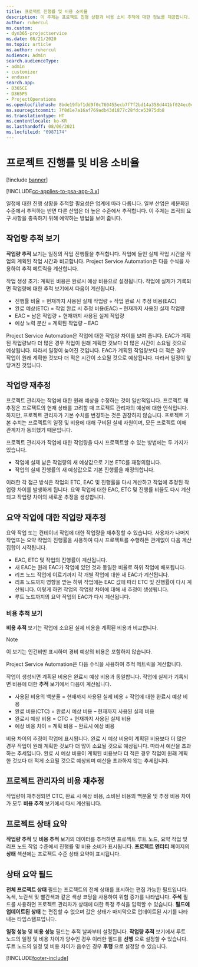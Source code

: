```yaml
---
title: 프로젝트 진행률 및 비용 소비율
description: 이 주제는 프로젝트 진행 상황과 비용 소비 추적에 대한 정보를 제공합니다.
author: ruhercul
ms.custom:
- dyn365-projectservice
ms.date: 08/21/2020
ms.topic: article
ms.author: ruhercul
audience: Admin
search.audienceType:
- admin
- customizer
- enduser
search.app:
- D365CE
- D365PS
- ProjectOperations
ms.openlocfilehash: 8bde19fbf1dd9f0c760455ecb7f7f2bd14a358d441bf024ec0cdefa42866f53e
ms.sourcegitcommit: 7f8d1e7a16af769adb43d1877c28fdce53975db8
ms.translationtype: HT
ms.contentlocale: ko-KR
ms.lasthandoff: 08/06/2021
ms.locfileid: "6987174"
---
```

# <a name="project-progress-and-cost-consumption"></a>프로젝트 진행률 및 비용 소비율

[!include [banner](../includes/psa-now-project-operations.md)]

[!INCLUDE[cc-applies-to-psa-app-3.x](../includes/cc-applies-to-psa-app-3x.md)]

일정에 대한 진행 상황을 추적할 필요성은 업계에 따라 다릅니다. 일부 산업은 세분화된 수준에서 추적하는 반면 다른 산업은 더 높은 수준에서 추적합니다. 이 주제는 조직의 요구 사항을 충족하기 위해 예약하는 방법을 보여 줍니다.

## <a name="effort-tracking-view"></a>작업량 추적 보기

**작업량 추적** 보기는 일정의 작업 진행률을 추적합니다. 작업에 들인 실제 작업 시간을 작업의 계획된 작업 시간과 비교합니다. Project Service Automation은 다음 수식을 사용하여 추적 메트릭을 계산합니다.

작업 생성 초기: 계획된 비용은 완료시 예상 비용으로 설정됩니다. 작업에 실제가 기록되면 작업량에 대한 추적 보기에서 다음이 계산됩니다.

- 진행률 비율 = 현재까지 사용된 실제 작업량 ÷ 작업 완료 시 추정 비용(EAC) 
- 완료 예상(ETC) = 작업 완료 시 추정 비용(EAC) – 현재까지 사용된 실제 작업량 
- EAC = 남은 작업량 + 현재까지 사용된 실제 작업량 
- 예상 노력 분산 = 계획된 작업량 – EAC

Project Service Automation은 작업에 대한 작업량 차이를 보여 줍니다. EAC가 계획된 작업량보다 더 많은 경우 작업이 원래 계획한 것보다 더 많은 시간이 소요될 것으로 예상됩니다. 따라서 일정이 늦어진 것입니다. EAC가 계획된 작업량보다 더 적은 경우 작업이 원래 계획한 것보다 더 적은 시간이 소요될 것으로 예상됩니다. 따라서 일정이 앞당겨진 것입니다.

## <a name="reprojecting-effort"></a>작업량 재추정

프로젝트 관리자는 작업에 대한 원래 예상을 수정하는 것이 일반적입니다. 프로젝트 재추정은 프로젝트의 현재 상태를 고려할 때 프로젝트 관리자의 예상에 대한 인식입니다. 하지만, 프로젝트 관리자가 기본 수치를 변경하는 것은 권장하지 않습니다. 프로젝트 기본 수치는 프로젝트의 일정 및 비용에 대해 구비된 실제 자원이며, 모든 프로젝트 이해 관계자가 동의했기 때문입니다.

프로젝트 관리자가 작업에 대한 작업량을 다시 프로젝트할 수 있는 방법에는 두 가지가 있습니다.

- 작업에 실제 남은 작업량의 새 예상값으로 기본 ETC를 재정의합니다. 
- 작업의 실제 진행률의 새 예상값으로 기본 진행률을 재정의합니다.

이러한 각 접근 방식은 작업의 ETC, EAC 및 진행률을 다시 계산하고 작업에 추정된 작업량 차이를 발생하게 됩니다. 요약 작업에 대한 EAC, ETC 및 진행률 비율도 다시 계산되고 작업량 차이의 새로운 추정을 생성합니다.

## <a name="reprojection-of-effort-on-summary-tasks"></a>요약 작업에 대한 작업량 재추정

요약 작업 또는 컨테이너 작업에 대한 작업량을 재추정할 수 있습니다. 사용자가 나머지 작업또는 요약 작업의 진행률을 사용하여 다시 프로젝트를 수행하든 관계없이 다음 계산 집합이 시작됩니다.

- EAC, ETC 및 작업의 진행률이 계산됩니다.
- 새 EAC는 원래 EAC가 작업에 있던 것과 동일한 비율로 하위 작업에 배포됩니다.
- 리프 노드 작업에 이르기까지 각 개별 작업에 대한 새 EAC가 계산됩니다. 
- 리프 노드까지 영향을 받는 하위 작업에는 EAC 값에 따라 ETC 및 진행률이 다시 계산됩니다. 이렇게 하면 작업의 작업량 차이에 대해 새 추정이 생성됩니다. 
- 루트 노드까지의 요약 작업의 EAC가 다시 계산됩니다.

### <a name="cost-tracking-view"></a>비용 추적 보기 

**비용 추적** 보기는 작업에 소요된 실제 비용을 계획된 비용과 비교합니다. 

> [!NOTE]
> 이 보기는 인건비만 표시하며 경비 예상의 비용은 포함하지 않습니다. 

Project Service Automation은 다음 수식을 사용하여 추적 메트릭을 계산합니다.

작업이 생성되면 계획된 비용은 완료시 예상 비용과 동일합니다. 작업에 실제가 기록되면 비용에 대한 **추적** 보기에서 다음이 계산됩니다.

 - 사용된 비용의 백분율 = 현재까지 사용된 실제 비용 ÷ 작업에 대한 완료시 예상 비용
 - 완료 비용(CTC) = 완료시 예상 비용 – 현재까지 사용된 실제 비용
 - 완료시 예상 비용 = CTC + 현재까지 사용된 실제 비용
 - 예상 비용 차이 = 계획 비용 – 완료시 예상 비용

비용 차이의 추정이 작업에 표시됩니다. 완료 시 예상 비용이 계획된 비용보다 더 많은 경우 작업이 원래 계획한 것보다 더 많이 소요될 것으로 예상됩니다. 따라서 예산을 초과하는 추세입니다. 완료 시 예상 비용이 계획된 비용보다 더 적은 경우 작업이 원래 계획한 것보다 더 적게 소요될 것으로 예상되며 예산을 초과하지 않는 추세입니다.

## <a name="project-managers-reprojection-of-cost"></a>프로젝트 관리자의 비용 재추정

작업량이 재추정되면 CTC, 완료 시 예상 비용, 소비된 비용의 백분율 및 추정 비용 차이가 모두 **비용 추적** 보기에서 다시 계산됩니다.

## <a name="project-status-summary"></a>프로젝트 상태 요약

**작업량 추적** 및 **비용 추적** 보기의 데이터를 추적하면 프로젝트 루트 노드, 요약 작업 및 리프 노드 작업 수준에서 진행률 및 비용 소비가 표시됩니다. **프로젝트 엔터티** 페이지의 **상태** 섹션에는 프로젝트 수준 상태 요약이 표시됩니다.

## <a name="status-summary-fields"></a>상태 요약 필드

**전체 프로젝트 상태** 필드는 프로젝트의 전체 상태를 표시하는 편집 가능한 필드입니다. 녹색, 노란색 및 빨간색과 같은 색상 코딩을 사용하여 위험 증가를 나타냅니다. **주석** 필드를 사용하면 프로젝트 관리자가 상태에 대한 특정 주석을 입력할 수 있습니다. **필드에 업데이트된 상태** 는 편집할 수 없으며 값은 상태가 마지막으로 업데이트된 시기를 나타내는 타임스탬프입니다.

**일정 성능** 및 **비용 성능** 필드는 추적 날짜부터 설정됩니다. **작업량 추적** 보기에서 루트 노드의 일정 및 비용 차이가 양수인 경우 이러한 필드를 **선행** 으로 설정할 수 있습니다. 루트 노드의 일정 및 비용 차이가 음수인 경우 **후행** 으로 설정할 수 있습니다.


[!INCLUDE[footer-include](../includes/footer-banner.md)]